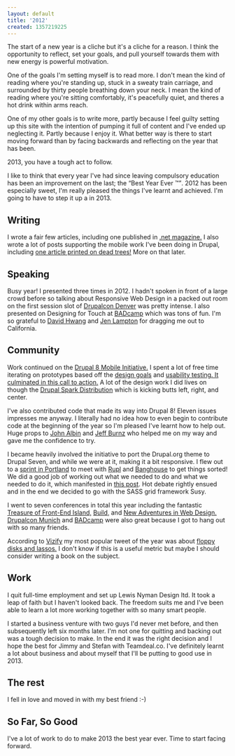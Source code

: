 ```yaml
---
layout: default
title: '2012'
created: 1357219225
---
```

<p>The start of a new year is a cliche but it's a cliche for a reason. I think the opportunity to reflect, set your goals, and pull yourself towards them with new energy is powerful motivation.</p>

<p>One of the goals I'm setting myself is to read more. I don't mean the kind of reading where you're standing up, stuck in a sweaty train carriage, and surrounded by thirty people breathing down your neck. I mean the kind of reading where you're sitting comfortably, it's peacefully quiet, and theres a hot drink within arms reach.</p>

<p>One of my other goals is to write more, partly because I feel guilty setting up this site with the intention of pumping it full of content and I've ended up neglecting it. Partly because I enjoy it. What better way is there to start moving forward than by facing backwards and reflecting on the year that has been.</p>

<p>2013, you have a tough act to follow.</p>

<p>I like to think that every year I've had since leaving compulsory education has been an improvement on the last; the <q>Best Year Ever ™</q>. 2012 has been especially sweet, I'm really pleased the things I've learnt and achieved. I'm going to have to step it up a in 2013.</p>

<h2>Writing</h2>

<p>I wrote a fair few articles, including one published in  <a href="http://www.netmagazine.com/features/where-are-our-absolute-css-units">.net magazine.</a> I also wrote a lot of posts supporting the mobile work I've been doing in Drupal, including <a href="http://drupalwatchdog.com/issue/toc/2/2">one article printed on dead trees!</a> More on that later.</p>

<h2>Speaking</h2>

<p>Busy year! I presented three times in 2012. I hadn't spoken in front of a large crowd before so talking about Responsive Web Design in a packed out room on the first session slot of <a href="http://denver2012.drupal.org/">Drupalcon Denver</a> was pretty intense. I also presented on Designing for Touch at <a href="http://2012.badcamp.net/program/mobile-summit">BADcamp</a> which was tons of fun. I'm so grateful to <a href="https://twitter.com/eatings">David Hwang</a> and <a href="https://twitter.com/jenlampton">Jen Lampton</a> for dragging me out to California.</p>

<h2>Community</h2>

<p>Work continued on the <a href="http://groups.drupal.org/mobile/drupal-8">Drupal 8 Mobile Initiative.</a> I spent a lot of free time iterating on prototypes based off the <a href="http://groups.drupal.org/node/191593">design goals</a> and <a href="http://groups.drupal.org/node/172059">usability testing. It culminated in <a href="http://groups.drupal.org/node/232653">this call to action.</a> A lot of the design work I did lives on though the <a href="http://buytaert.net/spark-update-mobile-administration-in-drupal">Drupal Spark Distribution</a> which is kicking butts left, right, and center.</p>

<p>I've also contributed code that made its way into Drupal 8! Eleven issues impresses me anyway. I literally had no idea how to even begin to contribute code at the beginning of the year so I'm pleased I've learnt how to help out. Huge props to <a href="https://twitter.com/JohnAlbin">John Albin</a> and <a href="https://twitter.com/adaptivethemes">Jeff Burnz</a> who helped me on my way and gave me the confidence to try.</p>

<p>I became heavily involved the initiative to port the Drupal.org theme to Drupal Seven, and while we were at it, making it a bit responsive. I flew out to a <a href="http://groups.drupal.org/node/223439">sprint in Portland</a> to meet with <a href="https://twitter.com/rupl">Rupl</a> and <a href="https://twitter.com/banghouse">Banghouse</a> to get things sorted! We did a good job of working out what we needed to do and what we needed to do it, which manifested in <a href="http://groups.drupal.org/node/236988">this post</a>. Hot debate rightly ensued and in the end <a href="http://groups.drupal.org/node/236988"></a>we decided to go with the SASS grid framework Susy.</p>

<p>I went to seven conferences in total this year including the fantastic <a href="http://2012.fromthefront.it/">Treasure of Front-End Island,</a> <a href="http://2012.buildconf.com/">Build,</a> and <a href="http://2012.newadventuresconf.com/">New Adventures in Web Design.</a> <a href="http://munich2012.drupal.org/">Drupalcon Munich</a> and <a href="http://www.badcamp.net/">BADcamp</a> were also great because I got to hang out with so many friends.</p>

<p>According to <a href="https://www.vizify.com/">Vizify</a> my most popular tweet of the year was about <a href="https://www.vizify.com/lewis-nyman/year-on-twitter">floppy disks and lassos.</a> I don't know if this is a useful metric but maybe I should consider writing a book on the subject.</p>

<h2>Work</h2>

<p>I quit full-time employment and set up Lewis Nyman Design ltd. It took a leap of faith but I haven't looked back. The freedom suits me and I've been able to learn a lot more working together with so many smart people.</p>

<p>I started a business venture with two guys I'd never met before, and then subsequently left six months later. I'm not one for quitting and backing out was a tough decision to make. In the end it was the right decision and I hope the best for Jimmy and Stefan with Teamdeal.co. I've definitely learnt a lot about business and about myself that I'll be putting to good use in 2013.</p>

<h2>The rest</h2>

<p>I fell in love and moved in with my best friend :-)</p>

<h2>So Far, So Good</h2>

<p>I've a lot of work to do to make 2013 the best year ever. Time to start facing forward.</p>
